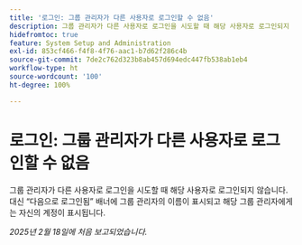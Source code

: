 ```yaml
---
title: '로그인: 그룹 관리자가 다른 사용자로 로그인할 수 없음'
description: 그룹 관리자가 다른 사용자로 로그인을 시도할 때 해당 사용자로 로그인되지 않습니다. 대신 “다음으로 로그인됨” 배너에 그룹 관리자의 이름이 표시되고 해당 그룹 관리자에게는 자신의 계정이 표시됩니다.
hidefromtoc: true
feature: System Setup and Administration
exl-id: 853cf466-f4f8-4f76-aac1-b7d62f286c4b
source-git-commit: 7de2c762d323b8ab457d694edc447fb538ab1eb4
workflow-type: ht
source-wordcount: '100'
ht-degree: 100%

---
```


# 로그인: 그룹 관리자가 다른 사용자로 로그인할 수 없음

그룹 관리자가 다른 사용자로 로그인을 시도할 때 해당 사용자로 로그인되지 않습니다. 대신 “다음으로 로그인됨” 배너에 그룹 관리자의 이름이 표시되고 해당 그룹 관리자에게는 자신의 계정이 표시됩니다.

_2025년 2월 18일에 처음 보고되었습니다._
